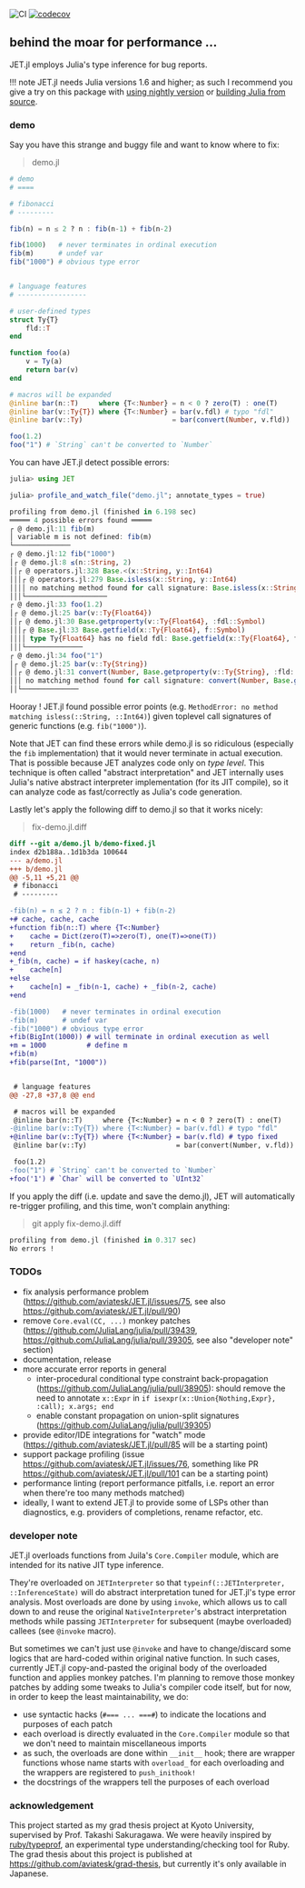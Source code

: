 ![CI](https://github.com/aviatesk/JET.jl/workflows/CI/badge.svg)
[![codecov](https://codecov.io/gh/aviatesk/JET.jl/branch/master/graph/badge.svg)](https://codecov.io/gh/aviatesk/JET.jl)

## behind the moar for performance ...

JET.jl employs Julia's type inference for bug reports.

!!! note
    JET.jl needs Julia versions 1.6 and higher;
    as such I recommend you give a try on this package with [using nightly version](https://julialang.org/downloads/nightlies/)
    or [building Julia from source](https://github.com/JuliaLang/julia).


### demo

Say you have this strange and buggy file and want to know where to fix:

> demo.jl

```julia
# demo
# ====

# fibonacci
# ---------

fib(n) = n ≤ 2 ? n : fib(n-1) + fib(n-2)

fib(1000)   # never terminates in ordinal execution
fib(m)      # undef var
fib("1000") # obvious type error


# language features
# -----------------

# user-defined types
struct Ty{T}
    fld::T
end

function foo(a)
    v = Ty(a)
    return bar(v)
end

# macros will be expanded
@inline bar(n::T)     where {T<:Number} = n < 0 ? zero(T) : one(T)
@inline bar(v::Ty{T}) where {T<:Number} = bar(v.fdl) # typo "fdl"
@inline bar(v::Ty)                      = bar(convert(Number, v.fld))

foo(1.2)
foo("1") # `String` can't be converted to `Number`
```

You can have JET.jl detect possible errors:

```julia
julia> using JET

julia> profile_and_watch_file("demo.jl"; annotate_types = true)

profiling from demo.jl (finished in 6.198 sec)
═════ 4 possible errors found ═════
┌ @ demo.jl:11 fib(m)
│ variable m is not defined: fib(m)
└──────────────
┌ @ demo.jl:12 fib("1000")
│┌ @ demo.jl:8 ≤(n::String, 2)
││┌ @ operators.jl:328 Base.<(x::String, y::Int64)
│││┌ @ operators.jl:279 Base.isless(x::String, y::Int64)
││││ no matching method found for call signature: Base.isless(x::String, y::Int64)
│││└────────────────────
┌ @ demo.jl:33 foo(1.2)
│┌ @ demo.jl:25 bar(v::Ty{Float64})
││┌ @ demo.jl:30 Base.getproperty(v::Ty{Float64}, :fdl::Symbol)
│││┌ @ Base.jl:33 Base.getfield(x::Ty{Float64}, f::Symbol)
││││ type Ty{Float64} has no field fdl: Base.getfield(x::Ty{Float64}, f::Symbol)
│││└──────────────
┌ @ demo.jl:34 foo("1")
│┌ @ demo.jl:25 bar(v::Ty{String})
││┌ @ demo.jl:31 convert(Number, Base.getproperty(v::Ty{String}, :fld::Symbol)::String)
│││ no matching method found for call signature: convert(Number, Base.getproperty(v::Ty{String}, :fld::Symbol)::String)
││└──────────────
```

Hooray !
JET.jl found possible error points (e.g. `MethodError: no method matching isless(::String, ::Int64)`) given toplevel call signatures of generic functions (e.g. `fib("1000")`).

Note that JET can find these errors while demo.jl is so ridiculous (especially the `fib` implementation) that it would never terminate in actual execution.
That is possible because JET analyzes code only on _type level_.
This technique is often called "abstract interpretation" and JET internally uses Julia's native abstract interpreter implementation (for its JIT compile), so it can analyze code as fast/correctly as Julia's code generation.

Lastly let's apply the following diff to demo.jl so that it works nicely:

> fix-demo.jl.diff

```diff
diff --git a/demo.jl b/demo-fixed.jl
index d2b188a..1d1b3da 100644
--- a/demo.jl
+++ b/demo.jl
@@ -5,11 +5,21 @@
 # fibonacci
 # ---------

-fib(n) = n ≤ 2 ? n : fib(n-1) + fib(n-2)
+# cache, cache, cache
+function fib(n::T) where {T<:Number}
+    cache = Dict(zero(T)=>zero(T), one(T)=>one(T))
+    return _fib(n, cache)
+end
+_fib(n, cache) = if haskey(cache, n)
+    cache[n]
+else
+    cache[n] = _fib(n-1, cache) + _fib(n-2, cache)
+end

-fib(1000)   # never terminates in ordinal execution
-fib(m)      # undef var
-fib("1000") # obvious type error
+fib(BigInt(1000)) # will terminate in ordinal execution as well
+m = 1000          # define m
+fib(m)
+fib(parse(Int, "1000"))


 # language features
@@ -27,8 +37,8 @@ end

 # macros will be expanded
 @inline bar(n::T)     where {T<:Number} = n < 0 ? zero(T) : one(T)
-@inline bar(v::Ty{T}) where {T<:Number} = bar(v.fdl) # typo "fdl"
+@inline bar(v::Ty{T}) where {T<:Number} = bar(v.fld) # typo fixed
 @inline bar(v::Ty)                      = bar(convert(Number, v.fld))

 foo(1.2)
-foo("1") # `String` can't be converted to `Number`
+foo('1') # `Char` will be converted to `UInt32`
```

If you apply the diff (i.e. update and save the demo.jl), JET will automatically re-trigger profiling, and this time, won't complain anything:

> git apply fix-demo.jl.diff

```julia
profiling from demo.jl (finished in 0.317 sec)
No errors !
```


### TODOs

- fix analysis performance problem (<https://github.com/aviatesk/JET.jl/issues/75>, see also <https://github.com/aviatesk/JET.jl/pull/90>)
- remove `Core.eval(CC, ...)` monkey patches (<https://github.com/JuliaLang/julia/pull/39439>, <https://github.com/JuliaLang/julia/pull/39305>, see also "developer note" section)
- documentation, release
- more accurate error reports in general
  * inter-procedural conditional type constraint back-propagation (<https://github.com/JuliaLang/julia/pull/38905>): should remove the need to annotate `x::Expr` in `if isexpr(x::Union{Nothing,Expr}, :call); x.args; end`
  * enable constant propagation on union-split signatures (<https://github.com/JuliaLang/julia/pull/39305>)
- provide editor/IDE integrations for "watch" mode (<https://github.com/aviatesk/JET.jl/pull/85> will be a starting point)
- support package profiling (issue <https://github.com/aviatesk/JET.jl/issues/76>, something like PR <https://github.com/aviatesk/JET.jl/pull/101> can be a starting point)
- performance linting (report performance pitfalls, i.e. report an error when there're too many methods matched)
- ideally, I want to extend JET.jl to provide some of LSPs other than diagnostics, e.g. providers of completions, rename refactor, etc.


### developer note

JET.jl overloads functions from Juila's `Core.Compiler` module, which are intended for its native JIT type inference.

They're overloaded on `JETInterpreter` so that `typeinf(::JETInterpreter, ::InferenceState)` will do abstract interpretation tuned for JET.jl's type error analysis.
Most overloads are done by using `invoke`, which allows us to call down to and reuse the original `NativeInterpreter`'s abstract interpretation methods while passing `JETInterpreter` for subsequent (maybe overloaded) callees (see `@invoke` macro).

But sometimes we can't just use `@invoke` and have to change/discard some logics that are hard-coded within original native function.
In such cases, currently JET.jl copy-and-pasted the original body of the overloaded function and applies monkey patches.
I'm planning to remove those monkey patches by adding some tweaks to Julia's compiler code itself, but for now, in order to keep the least maintainability, we do:
- use syntactic hacks (`#=== ... ===#`) to indicate the locations and purposes of each patch
- each overload is directly evaluated in the `Core.Compiler` module so that we don't need to maintain miscellaneous imports
- as such, the overloads are done within `__init__` hook; there are wrapper functions whose name starts with `overload_`  for each overloading and the wrappers are registered to `push_inithook!`
- the docstrings of the wrappers tell the purposes of each overload


### acknowledgement

This project started as my grad thesis project at Kyoto University, supervised by Prof. Takashi Sakuragawa.
We were heavily inspired by [ruby/typeprof](https://github.com/ruby/typeprof), an experimental type understanding/checking tool for Ruby.
The grad thesis about this project is published at <https://github.com/aviatesk/grad-thesis>, but currently it's only available in Japanese.
